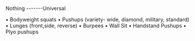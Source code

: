 Nothing -------Universal

•	Bodyweight squats
•	Pushups (variety- wide, diamond, military, standard)
•	Lunges (front,side, reverse)
•	Burpees
•	Wall Sit
•	Handstand Pushups
•	Plyo pushups
